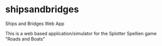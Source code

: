 # shipsandbridges
Ships and Bridges Web App

This is a web based application/simulator for the Splotter Spellien game "Roads and Boats"
